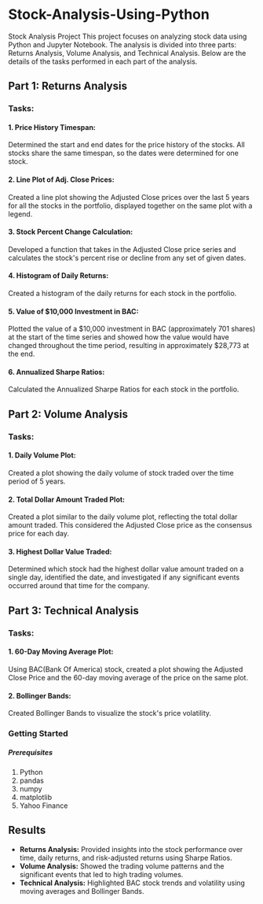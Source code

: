 # Stock-Analysis-Using-Python
 Stock Analysis Project
 This project focuses on analyzing stock data using Python and Jupyter Notebook. The analysis is divided into three parts: Returns Analysis, Volume Analysis, and Technical Analysis. Below are the details of the tasks performed in each part of the analysis.

## Part 1: Returns Analysis
### Tasks:
####   1. Price History Timespan:
  Determined the start and end dates for the price history of the stocks. All stocks share the same timespan, so the dates were determined for one stock.

####   2. Line Plot of Adj. Close Prices:
  Created a line plot showing the Adjusted Close prices over the last 5 years for all the stocks in the portfolio, displayed together on the same plot with a legend.

####   3. Stock Percent Change Calculation:
  Developed a function that takes in the Adjusted Close price series and calculates the stock's percent rise or decline from any set of given dates.

####   4. Histogram of Daily Returns:
  Created a histogram of the daily returns for each stock in the portfolio.

####   5. Value of $10,000 Investment in BAC:
  Plotted the value of a $10,000 investment in BAC (approximately 701 shares) at the start of the time series and showed how the value would have changed throughout the time period, resulting in approximately $28,773 at the end.

####   6. Annualized Sharpe Ratios:
  Calculated the Annualized Sharpe Ratios for each stock in the portfolio.

## Part 2: Volume Analysis
### Tasks:
#### 1. Daily Volume Plot:
Created a plot showing the daily volume of stock traded over the time period of 5 years.

#### 2. Total Dollar Amount Traded Plot:
Created a plot similar to the daily volume plot, reflecting the total dollar amount traded. This considered the Adjusted Close price as the consensus price for each day.

#### 3. Highest Dollar Value Traded:
Determined which stock had the highest dollar value amount traded on a single day, identified the date, and investigated if any significant events occurred around that time for the company.

## Part 3: Technical Analysis
### Tasks:
#### 1. 60-Day Moving Average Plot:
Using BAC(Bank Of America) stock, created a plot showing the Adjusted Close Price and the 60-day moving average of the price on the same plot.
#### 2. Bollinger Bands:
Created Bollinger Bands to visualize the stock's price volatility.

### Getting Started
##### Prerequisites
1. Python 
2. pandas
3. numpy
4. matplotlib
5. Yahoo Finance

## Results
- <b>Returns Analysis:</b> Provided insights into the stock performance over time, daily returns, and risk-adjusted returns using Sharpe Ratios.
- <b>Volume Analysis:</b> Showed the trading volume patterns and the significant events that led to high trading volumes.
- <b>Technical Analysis:</b> Highlighted BAC stock trends and volatility using moving averages and Bollinger Bands.
